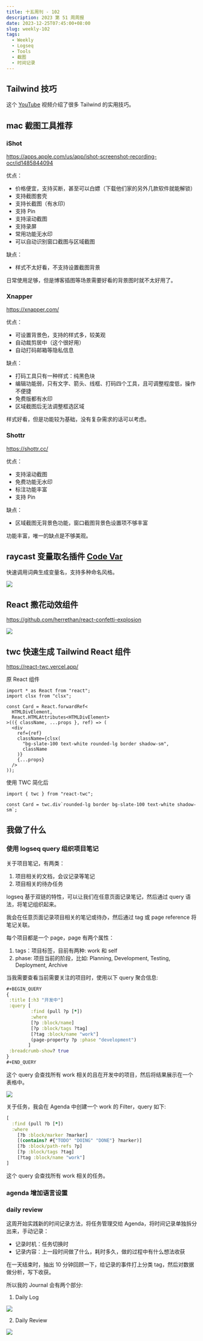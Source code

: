 ```yaml
---
title: 十五周刊 - 102
description: 2023 第 51 周周报
date: 2023-12-25T07:45:00+08:00
slug: weekly-102
tags:
  - Weekly
  - Logseq
  - Tools
  - 截图
  - 时间记录
---
```




## Tailwind 技巧

这个 [YouTube](https://www.youtube.com/watch?v=aSlK3GhRuXA) 视频介绍了很多 Tailwind 的实用技巧。

## mac 截图工具推荐

### iShot

https://apps.apple.com/us/app/ishot-screenshot-recording-ocr/id1485844094

优点：

- 价格便宜，支持买断，甚至可以白嫖（下载他们家的另外几款软件就能解锁）
- 支持截图套壳
- 支持长截图（有水印）
- 支持 Pin
- 支持滚动截图
- 支持录屏
- 常用功能无水印
- 可以自动识别窗口截图与区域截图

缺点：

- 样式不太好看，不支持设置截图背景

日常使用足够，但是博客插图等场景需要好看的背景图时就不太好用了。

### Xnapper

https://xnapper.com/

优点：

- 可设置背景色，支持的样式多，较美观
- 自动裁剪居中（这个很好用）
- 自动打码邮箱等隐私信息

缺点：

- 打码工具只有一种样式：纯黑色块
- 编辑功能弱，只有文字、箭头、线框、打码四个工具，且可调整程度低，操作不便捷
- 免费版都有水印
- 区域截图后无法调整框选区域

样式好看，但是功能较为基础，没有复杂需求的话可以考虑。

### Shottr

https://shottr.cc/

优点：

- 支持滚动截图
- 免费功能无水印
- 标注功能丰富
- 支持 Pin

缺点：

- 区域截图无背景色功能，窗口截图背景色设置项不够丰富

功能丰富，唯一的缺点是不够美观。

## raycast 变量取名插件 [Code Var](https://github.com/ifyour/code-var)

快速调用词典生成变量名，支持多种命名风格。

![](https://pocket.haydenhayden.com/blog/202312250843655.png?x-oss-process=image/resize,w_700,m_lfit)

## React 撒花动效组件

https://github.com/herrethan/react-confetti-explosion

![](https://pocket.haydenhayden.com/blog/202312251255731.gif)

## twc 快速生成 Tailwind React 组件

https://react-twc.vercel.app/

原 React 组件

```tsx
import * as React from "react";
import clsx from "clsx";

const Card = React.forwardRef<
  HTMLDivElement,
  React.HTMLAttributes<HTMLDivElement>
>(({ className, ...props }, ref) => (
  <div
    ref={ref}
    className={clsx(
      "bg-slate-100 text-white rounded-lg border shadow-sm",
      className
    )}
    {...props}
  />
));
```

使用 TWC 简化后

```tsx
import { twc } from "react-twc";

const Card = twc.div`rounded-lg border bg-slate-100 text-white shadow-sm`;
```

## 我做了什么

### 使用 logseq query 组织项目笔记

关于项目笔记，有两类：

1. 项目相关的文档，会议记录等笔记
2. 项目相关的待办任务

logseq 基于双链的特性，可以让我们在任意页面记录笔记，然后通过 query 语法，将笔记组织起来。

我会在任意页面记录项目相关的笔记或待办，然后通过 tag 或 page reference 将笔记关联。

每个项目都是一个 page，page 有两个属性：

1. tags：项目标签，目前有两种: work 和 self
2. phase: 项目当前的阶段，比如: Planning, Development, Testing, Deployment, Archive

当我需要查看当前需要关注的项目时，使用以下 query 聚合信息:

```clojure
#+BEGIN_QUERY
{
 :title [:h3 "开发中"]
 :query [
         :find (pull ?p [*])
         :where
         [?p :block/name]
         [?p :block/tags ?tag]
         [?tag :block/name "work"]
         (page-property ?p :phase "development")
        ]
 :breadcrumb-show? true
}
#+END_QUERY
```

这个 query 会查找所有 work 相关的且在开发中的项目，然后将结果展示在一个表格中。

![](https://pocket.haydenhayden.com/blog/202312251308413.png)

关于任务，我会在 Agenda 中创建一个 work 的 Filter，query 如下:

```clojure
[
  :find (pull ?b [*])
  :where
    [?b :block/marker ?marker]
    [(contains? #{"TODO" "DOING" "DONE"} ?marker)]
    [?b :block/path-refs ?p]
    [?p :block/tags ?tag]
    [?tag :block/name "work"]
]
```

这个 query 会查找所有 work 相关的任务。

### agenda 增加语言设置

### daily review

这周开始实践新的时间记录方法，将任务管理交给 Agenda，将时间记录单独拆分出来，手动记录：

- 记录时机：任务切换时
- 记录内容：上一段时间做了什么，耗时多久，做的过程中有什么想法收获

在一天结束时，抽出 10 分钟回顾一下，给记录的事件打上分类 tag，然后对数据做分析，写下收获。

所以我的 Journal 会有两个部分:

1. Daily Log

![](https://pocket.haydenhayden.com/blog/202312251318508.png)

2. Daily Review

![](https://pocket.haydenhayden.com/blog/202312251318583.png)
